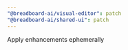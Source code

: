 ```yaml
---
"@breadboard-ai/visual-editor": patch
"@breadboard-ai/shared-ui": patch
---
```


Apply enhancements ephemerally
